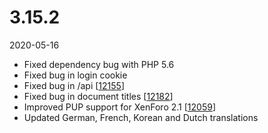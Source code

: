 # 3.15.2

2020-05-16

- Fixed dependency bug with PHP 5.6
- Fixed bug in login cookie
- Fixed bug in /api [[12155](https://chevereto.com/community/threads/12155/)]
- Fixed bug in document titles [[12182](https://chevereto.com/community/threads/12182/)]
- Improved PUP support for XenForo 2.1 [[12059](https://chevereto.com/community/threads/12059/)]
- Updated German, French, Korean and Dutch translations

